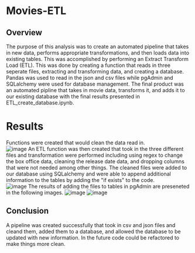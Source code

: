 # Movies-ETL

## Overview
The purpose of this analysis was to create an automated pipeline that takes in new data, performs appropriate transformations, and then loads data into existing tables.  This was accomplished by performing an Extract Transform Load (ETL).  This was done by creating a function that reads in three seperate files, extracting and transforming data, and creating a database.  Pandas was used to read in the json and csv files while pgAdmin and SQLalchemy were used for database management.  The final product was an automated pipline that takes in movie data, transforms it, and adds it to our existing database with the final results presented in ETL_create_database.ipynb.

# Results
Functions were created that would clean the data read in.  
![image](https://user-images.githubusercontent.com/88444529/153024061-93f443e7-8161-4b56-a412-6b89853aaa31.png)
An ETL function was then created that took in the three different files and transformation were performed including using regex to change the box office data, cleaning the release date data, and dropping columns that were not needed among other things.  The cleaned files were added to our database using SQLalchemy and were able to append additional information to the tables by adding the "if exists" to the code.  
![image](https://user-images.githubusercontent.com/88444529/153025286-38703ac0-93f4-4b65-8783-8bf0eada8ede.png)
The results of adding the files to tables in pgAdmin are preseneted in the following images.
![image](https://user-images.githubusercontent.com/88444529/153025479-f22e8667-71de-42ec-a515-62112882a816.png)
![image](https://user-images.githubusercontent.com/88444529/153025536-8a66265d-9c2c-4960-a687-1bdacb68c79b.png)

## Conclusion
A pipeline was created successfully that took in csv and json files and cleand them, added them to a database, and allowed the database to be updated with new information.  In the future code could be refactored to make things more clean.
